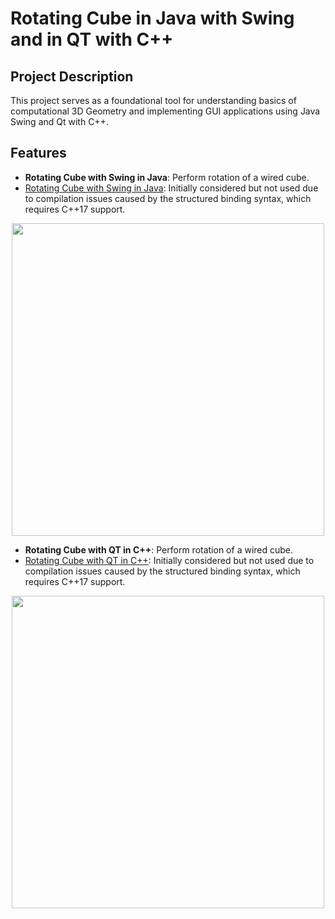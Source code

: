 # Rotating Cube in Java with Swing and in QT with C++

## Project Description

This project serves as a foundational tool for understanding  basics of computational 3D Geometry and implementing GUI 
applications using Java Swing and Qt with C++.

## Features

- **Rotating Cube with Swing in Java**: Perform rotation of a wired cube.
- [Rotating Cube with Swing in Java](https://github.com/AdolfCarr/Rotating3DCube_In_QT_and_Java/tree/main/RotatingCube_Java): Initially considered but not used due to compilation issues caused by the structured binding syntax, which requires C++17 support.

<p align="center">
  <img src="https://github.com/AdolfCarr/Rotating3DCube_In_QT_and_Java/blob/main/gif_Images/gif_Java.gif" width="500" height="500">
</p>
<p align="center">

- **Rotating Cube with QT in C++**: Perform rotation of a wired cube.
- [Rotating Cube with QT in C++](https://github.com/AdolfCarr/Rotating3DCube_In_QT_and_Java/tree/main/RotatingCube_QT): Initially considered but not used due to compilation issues caused by the structured binding syntax, which requires C++17 support.

<p align="center">
  <img src="https://github.com/AdolfCarr/Rotating3DCube_In_QT_and_Java/blob/main/gif_Images/gif_C.gif" width="500" height="500">
</p>
<p align="center">


